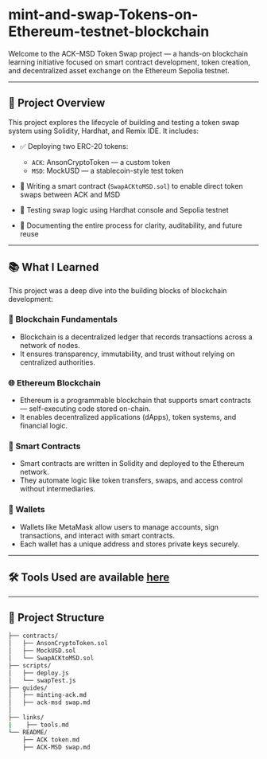 # mint-and-swap-Tokens-on-Ethereum-testnet-blockchain

Welcome to the ACK–MSD Token Swap project — a hands-on blockchain learning initiative focused on smart contract development, token creation, and decentralized asset exchange on the Ethereum Sepolia testnet.

---

## 🚀 Project Overview

This project explores the lifecycle of building and testing a token swap system using Solidity, Hardhat, and Remix IDE. It includes:

- ✅ Deploying two ERC-20 tokens:  
  - `ACK`: AnsonCryptoToken — a custom token  
  - `MSD`: MockUSD — a stablecoin-style test token

- 🔁 Writing a smart contract (`SwapACKtoMSD.sol`) to enable direct token swaps between ACK and MSD

- 🧪 Testing swap logic using Hardhat console and Sepolia testnet

- 📄 Documenting the entire process for clarity, auditability, and future reuse

---

## 📚 What I Learned

This project was a deep dive into the building blocks of blockchain development:

### 🧱 Blockchain Fundamentals
- Blockchain is a decentralized ledger that records transactions across a network of nodes.
- It ensures transparency, immutability, and trust without relying on centralized authorities.

### 🌐 Ethereum Blockchain
- Ethereum is a programmable blockchain that supports smart contracts — self-executing code stored on-chain.
- It enables decentralized applications (dApps), token systems, and financial logic.

### 🧠 Smart Contracts
- Smart contracts are written in Solidity and deployed to the Ethereum network.
- They automate logic like token transfers, swaps, and access control without intermediaries.

### 👛 Wallets
- Wallets like MetaMask allow users to manage accounts, sign transactions, and interact with smart contracts.
- Each wallet has a unique address and stores private keys securely.

---

## 🛠 Tools Used are available [here](/links/tools.md)

---

## 📁 Project Structure

```bash
├── contracts/
│   ├── AnsonCryptoToken.sol
│   ├── MockUSD.sol
│   └── SwapACKtoMSD.sol
├── scripts/
│   ├── deploy.js
│   └── swapTest.js
├── guides/
│   ├── minting-ack.md
│   ├── ack-msd swap.md
│   
├── links/
|    ├── tools.md
└── README/
    ├── ACK token.md
    ├── ACK-MSD swap.md
      
